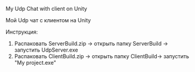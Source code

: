 My Udp Chat with client on Unity

Мой Udp чат с клиентом на Unity

Инструкция:

1. Распаковать ServerBuild.zip -> открыть папку ServerBuild -> запустить UdpServer.exe
2. Распаковать ClientBuild.zip -> открыть папку ClientBuild-> запустить "My project.exe"
